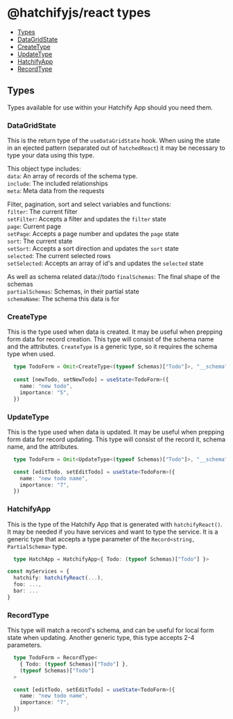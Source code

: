 # @hatchifyjs/react types

- [Types](#types)
- [DataGridState](#datagridstate)
- [CreateType](#createtype)
- [UpdateType](#updatetype)
- [HatchifyApp](#hatchifyapp)
- [RecordType](#recordtype)

## Types

Types available for use within your Hatchify App should you need them.

### DataGridState

This is the return type of the `useDataGridState` hook. When using the state in an ejected pattern (separated out of `hatchedReact`) it may be necessary to type your data using this type.

This object type includes:<br>
 `data`: An array of records of the schema type.<br>
 `include`: The included relationships<br>
 `meta`: Meta data from the requests

 Filter, pagination, sort and select variables and functions:<br>
  `filter`: The current filter<br>
  `setFilter`: Accepts a filter and updates the `filter` state<br>
  `page`: Current page<br>
  `setPage`: Accepts a page number and updates the `page` state<br>
  `sort`: The current state<br>
  `setSort`: Accepts a sort direction and updates the `sort` state<br>
  `selected`: The current selected rows<br>
  `setSelected`: Accepts an array of id's and updates the `selected` state<br>

 As well as schema related data://todo
  `finalSchemas`: The final shape of the schemas<br>
  `partialSchemas`: Schemas, in their partial state<br>
  `schemaName`: The schema this data is for<br>

### CreateType

This is the type used when data is created. It may be useful when prepping form data for record creation. This type will consist of the schema name and the attributes. `CreateType` is a generic type, so it requires the schema type when used.

```ts
  type TodoForm = Omit<CreateType<(typeof Schemas)["Todo"]>, "__schema">
  
  const [newTodo, setNewTodo] = useState<TodoForm>({
    name: "new todo",
    importance: "5",
  })
```

### UpdateType

This is the type used when data is updated. It may be useful when prepping form data for record updating. This type will consist of the record it, schema name, and the attributes.

```ts
  type TodoForm = Omit<UpdateType<(typeof Schemas)["Todo"]>, "__schema">

  const [editTodo, setEditTodo] = useState<TodoForm>({
    name: "new todo name",
    importance: "7",
  })
```

### HatchifyApp

This is the type of the Hatchify App that is generated with `hatchifyReact()`. It may be needed if you have services and want to type the service. It is a generic type that accepts a type parameter of the `Record<string, PartialSchema>` type.

```ts
  type HatchApp = HatchifyApp<{ Todo: (typeof Schemas)["Todo"] }>

const myServices = {
  hatchify: hatchifyReact(...),
  foo: ...,
  bar: ...
}
```

### RecordType

This type will match a record's schema, and can be useful for local form state when updating. Another generic type, this type accepts 2-4 parameters.

```ts
  type TodoForm = RecordType<
    { Todo: (typeof Schemas)["Todo"] },
    (typeof Schemas)["Todo"]
  >

  const [editTodo, setEditTodo] = useState<TodoForm>({
    name: "new todo name",
    importance: "7",
  })
```
